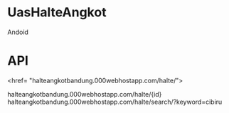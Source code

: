 # UasHalteAngkot

Andoid

# API 
<href= "halteangkotbandung.000webhostapp.com/halte/"><br>
<link>halteangkotbandung.000webhostapp.com/halte/{id}</link><br>
<link>halteangkotbandung.000webhostapp.com/halte/search/?keyword=cibiru</link>
